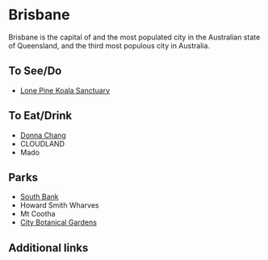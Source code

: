 # Brisbane

Brisbane is the capital of and the most populated city in the Australian state of Queensland, and the third most populous city in Australia.

## To See/Do

* [Lone Pine Koala Sanctuary](https://koala.net)

## To Eat/Drink

* [Donna Chang](https://www.donnachang.com.au)
* CLOUDLAND
* Mado

## Parks 

* [South Bank](https://www.visitbrisbane.com.au/south-bank?sc_lang=en-au)
* Howard Smith Wharves
* Mt Cootha
* [City Botanical Gardens](https://www.brisbane.qld.gov.au/things-to-see-and-do/council-venues-and-precincts/parks/city-botanic-gardens)

## Additional links

